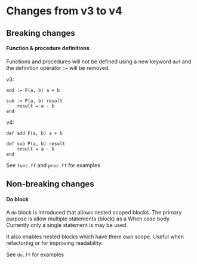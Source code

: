 
# Changes from v3 to v4

## Breaking changes

#### Function & procedure definitions

Functions and procedures will not be defined using a new keyword `def` and the
definition operator `:=` will be removed.

v3:

```
add := F(a, b) a + b

sub := P(a, b) result
	result = a - b
end
```

v4:

```
def add F(a, b) a + b

def sub P(a, b) result
	result = a - b
end
```

See `func.ff` and `proc.ff` for examples

## Non-breaking changes

#### Do block

A `do` block is introduced that allows nested scoped blocks. The primary
purpose is allow multiple statements (block) as a When case body. Currently
only a single statement is may be used.

It also enables nested blocks which have there own scope. Useful when
refactoring or for improving readability.

See `do.ff` for examples
